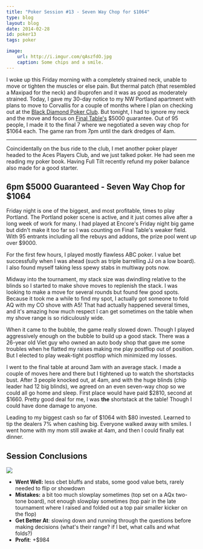 ```yaml
---
title: "Poker Session #13 - Seven Way Chop for $1064"
type: blog
layout: blog
date: 2014-02-28
id: poker13
tags: poker

image:
    url: http://i.imgur.com/qAszfdO.jpg
    caption: Some chips and a smile.
---
```


I woke up this Friday morning with a completely strained neck, unable to move
or tighten the muscles or else pain. But thermal patch (that resembled a
Maxipad for the neck) and ibuprofen and it was as good as moderately strained.
Today, I gave my 30-day notice to my NW Portland apartment with plans to move
to Corvallis for a couple of months where I plan on checking out at the [Black
Diamond Poker Club](http://www.bdpokerclub.com/). But tonight, I had to ignore
my neck and the move and focus on [Final Table's](http://pokerportland.com)
$5000 guarantee. Out of 95 people, I made it to the final 7 where we negotiated
a seven way chop for $1064 each. The game ran from 7pm until the dark dredges
of 4am.

---

Coincidentally on the bus ride to the club, I met another poker player headed
to the Aces Players Club, and we just talked poker. He had seen me reading
my poker book. Having Full Tilt recently refund my poker balance also made for
a good starter.

## 6pm $5000 Guaranteed - Seven Way Chop for $1064

Friday night is one of the biggest, and most profitable, times to play
Portland. The Portland poker scene is active, and it just comes alive after a
long week of work for many. I had played at Encore's Friday night big game but
didn't make it too far so I was counting on Final Table's weaker field. With 95
entrants including all the rebuys and addons, the prize pool went up over
$9000.

For the first few hours, I played mostly flawless ABC poker. I value bet
successfully when I was ahead (such as triple barrelling JJ on a low board). I
also found myself taking less spewy stabs in multiway pots now.

Midway into the tournament, my stack size was dwindling relative to the blinds
so I started to make shove moves to replenish the stack. I was looking to make
a move for several rounds but found few good spots. Because it took me a while
to find my spot, I actually got someone to fold AQ with my CO shove with A5!
That had actually happened several times, and it's amazing how much respect I
can get sometimes on the table when my shove range is so ridiculously wide.

When it came to the bubble, the game really slowed down. Though I played
aggressively enough on the bubble to build up a good stack. There was a 26-year
old Viet guy who owned an auto body shop that gave me some troubles when he
flatted my raises making me play postflop out of position. But I elected to
play weak-tight postflop which minimized my losses.

I went to the final table at around 3am with an average stack. I made a couple
of moves here and there but I tightened up to watch the shortstacks bust. After
3 people knocked out, at 4am, and with the huge blinds (chip leader had 12 big
blinds), we agreed on an even seven-way chop so we could all go home and sleep.
First place would have paid $2810, second at $1660. Pretty good deal for me, I
was **the** shortstack at the table! Though I could have done damage to anyone.

Leading to my biggest cash so far of $1064 with $80 invested. Learned to tip
the dealers 7% when cashing big. Everyone walked away with smiles. I went home
with my mom still awake at 4am, and then I could finally eat dinner.

## Session Conclusions

![](http://i.imgur.com/KjEk86l.jpg)

- **Went Well:** less cbet bluffs and stabs, some good value bets, rarely needed to flip or showdown
- **Mistakes:** a bit too much slowplay sometimes (top set on a AQx two-tone board), not enough slowplay sometimes (top pair in the late tournament where I raised and folded out a top pair smaller kicker on the flop)
- **Get Better At**: slowing down and running through the questions before making decisions (what's their range? if I bet, what calls and what folds?)
- **Profit**: +$984

